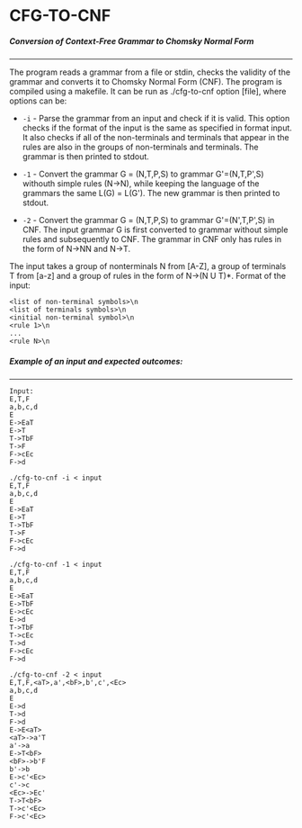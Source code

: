 # CFG-TO-CNF
##### Conversion of Context-Free Grammar to Chomsky Normal Form
---
The program reads a grammar from a file or stdin, checks the validity of the grammar and converts it to Chomsky Normal Form (CNF). The program is compiled using a makefile. It can be run as ./cfg-to-cnf option [file], where options can be:

- `-i` - Parse the grammar from an input and check if it is valid. This option checks if the format of the input is the same as specified in format input. It also checks if all of the non-terminals and terminals that appear in the rules are also in the groups of non-terminals and terminals. The grammar is then printed to stdout. 

- `-1` - Convert the grammar G = (N,T,P,S) to grammar G'=(N,T,P',S) withouth simple rules (N->N), while keeping the language of the grammars the same L(G) = L(G'). The new grammar is then printed to stdout.

- `-2` - Convert the grammar G = (N,T,P,S) to grammar G'=(N',T,P',S) in CNF. The input grammar G is first converted to grammar without simple rules and subsequently to CNF. The grammar in CNF only has rules in the form of N->NN and N->T.

The input takes a group of nonterminals N from [A-Z], a group of terminals T from [a-z] and a group of rules in the form of N->(N U T)*. Format of the input:

```
<list of non-terminal symbols>\n     
<list of terminals symbols>\n
<initial non-terminal symbol>\n
<rule 1>\n
...
<rule N>\n
```

##### Example of an input and expected outcomes:

---

```
Input:			
E,T,F
a,b,c,d
E
E->EaT
E->T
T->TbF
T->F
F->cEc
F->d
```

```
./cfg-to-cnf -i < input
E,T,F
a,b,c,d
E
E->EaT
E->T
T->TbF
T->F
F->cEc
F->d
```

```
./cfg-to-cnf -1 < input
E,T,F
a,b,c,d
E
E->EaT
E->TbF
E->cEc
E->d
T->TbF
T->cEc
T->d
F->cEc
F->d
```

```
./cfg-to-cnf -2 < input
E,T,F,<aT>,a',<bF>,b',c',<Ec>
a,b,c,d
E
E->d
T->d
F->d
E->E<aT>
<aT>->a'T
a'->a
E->T<bF>
<bF>->b'F
b'->b
E->c'<Ec>
c'->c
<Ec>->Ec'
T->T<bF>
T->c'<Ec>
F->c'<Ec>
```